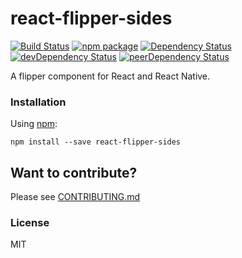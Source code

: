 # react-flipper-sides

[![Build Status](https://travis-ci.org/opensource-cards/react-flipper-sides.svg?branch=master)](https://travis-ci.org/opensource-cards/react-flipper-sides)
[![npm package](https://badge.fury.io/js/react-flipper-sides.svg)](https://www.npmjs.org/package/react-flipper-sides)
[![Dependency Status](https://david-dm.org/opensource-cards/react-flipper-sides.svg)](https://david-dm.org/opensource-cards/react-flipper-sides)
[![devDependency Status](https://david-dm.org/opensource-cards/react-flipper-sides/dev-status.svg)](https://david-dm.org/opensource-cards/react-flipper-sides#info=devDependencies)
[![peerDependency Status](https://david-dm.org/opensource-cards/react-flipper-sides/peer-status.svg)](https://david-dm.org/opensource-cards/react-flipper-sides#info=peerDependencies)

A flipper component for React and React Native.

### Installation

Using [npm](https://www.npmjs.com/):

```
npm install --save react-flipper-sides
```

## Want to contribute?

Please see [CONTRIBUTING.md](CONTRIBUTING.md)

### License

MIT
